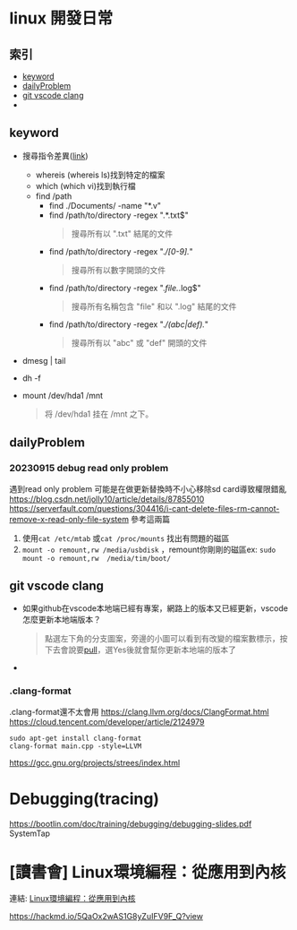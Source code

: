
# linux 開發日常
## 索引
- [keyword](#keyword)
- [dailyProblem](#dailyproblem)
- [git vscode clang](#git-vscode-clang)
- 
## keyword
* 搜尋指令差異([link](https://blog.faq-book.com/?p=1013))
    * whereis (whereis ls)找到特定的檔案
    * which (which vi)找到執行檔
    * find /path
        * find ./Documents/ -name "*.v"
        * find /path/to/directory -regex ".*\.txt$"
            > 搜尋所有以 ".txt" 結尾的文件
        * find /path/to/directory -regex ".*/[0-9].*"
            > 搜尋所有以數字開頭的文件
        * find /path/to/directory -regex ".*file.*\.log$"
            > 搜尋所有名稱包含 "file" 和以 ".log" 結尾的文件
        * find /path/to/directory -regex ".*/(abc|def).*"
            > 搜尋所有以 "abc" 或 "def" 開頭的文件

* dmesg | tail
* dh -f
* mount /dev/hda1 /mnt
    > 将 /dev/hda1 挂在 /mnt 之下。

## dailyProblem

### 20230915 debug read only problem
遇到read only problem
可能是在做更新替換時不小心移除sd card導致權限錯亂
https://blog.csdn.net/jolly10/article/details/87855010
https://serverfault.com/questions/304416/i-cant-delete-files-rm-cannot-remove-x-read-only-file-system
參考這兩篇
1. 使用`cat /etc/mtab` 或`cat /proc/mounts` 找出有問題的磁區
2. `mount -o remount,rw /media/usbdisk` ，remount你剛剛的磁區ex: `sudo mount -o remount,rw  /media/tim/boot/`


## git vscode clang
* 如果github在vscode本地端已經有專案，網路上的版本又已經更新，vscode怎麼更新本地端版本？
    >  點選左下角的分支圖案，旁邊的小圖可以看到有改變的檔案數標示，按下去會說要[pull](https://ithelp.ithome.com.tw/articles/10280729)，選Yes後就會幫你更新本地端的版本了
* 
### .clang-format
.clang-format還不太會用
https://clang.llvm.org/docs/ClangFormat.html
https://cloud.tencent.com/developer/article/2124979
```shell
sudo apt-get install clang-format
clang-format main.cpp -style=LLVM
```
https://gcc.gnu.org/projects/strees/index.html

# Debugging(tracing)
https://bootlin.com/doc/training/debugging/debugging-slides.pdf
SystemTap
    


# [讀書會] Linux環境編程：從應用到內核

連結:  [Linux環境編程：從應用到內核](https://hackmd.io/KYRgLADAZgJgzFAtAQwBxwKyLHYrEBGAbBmIsBARGAQJxgDGUlQA?view)
    
https://hackmd.io/5QaOx2wAS1G8yZuIFV9F_Q?view